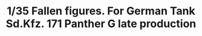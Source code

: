 ---
title: "1/35 Fallen figures. For German Tank Sd.Kfz. 171 Panther G late production"
price: "TBA" 
desc: "Maketa"
img_path: "/assets/img/OM35001.jpg"
brand: "N/A"
available: false
special_offer: false
new: false
soon: false
cat: "010000"
subcat: "010800"
subsubcat: "N/A"
sifra: "OM35001"
---